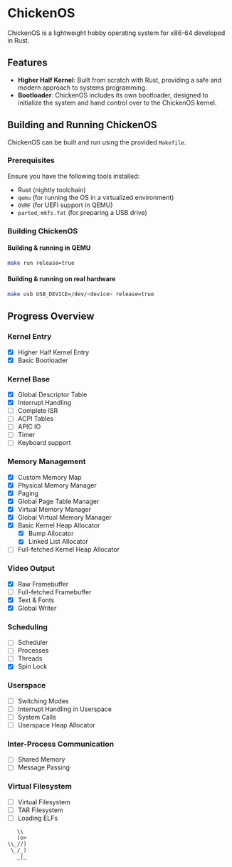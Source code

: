 # ChickenOS

ChickenOS is a lightweight hobby operating system for x86-64 developed in Rust.

## Features

- **Higher Half Kernel**: Built from scratch with Rust, providing a safe and modern approach to systems programming.
- **Bootloader**: ChickenOS includes its own bootloader, designed to initialize the system and hand control over to the ChickenOS kernel.

## Building and Running ChickenOS

ChickenOS can be built and run using the provided `Makefile`.

### Prerequisites

Ensure you have the following tools installed:

- Rust (nightly toolchain)
- `qemu` (for running the OS in a virtualized environment)
- `OVMF` (for UEFI support in QEMU)
- `parted`, `mkfs.fat` (for preparing a USB drive)

### Building ChickenOS

#### Building & running in QEMU
```bash
make run release=true
```

#### Building & running on real hardware
```bash
make usb USB_DEVICE=/dev/<device> release=true
```

## Progress Overview

### Kernel Entry 
- [x] Higher Half Kernel Entry 
- [x] Basic Bootloader

### Kernel Base 
- [x] Global Descriptor Table
- [x] Interrupt Handling
- [ ] Complete ISR
- [ ] ACPI Tables
- [ ] APIC IO
- [ ] Timer
- [ ] Keyboard support

### Memory Management
- [x] Custom Memory Map
- [x] Physical Memory Manager
- [x] Paging
- [x] Global Page Table Manager
- [x] Virtual Memory Manager
- [x] Global Virtual Memory Manager 
- [x] Basic Kernel Heap Allocator 
    - [x] Bump Allocator
    - [x] Linked List Allocator
- [ ] Full-fetched Kernel Heap Allocator

### Video Output
- [x] Raw Framebuffer
- [ ] Full-fetched Framebuffer
- [x] Text & Fonts
- [x] Global Writer

### Scheduling
- [ ] Scheduler
- [ ] Processes
- [ ] Threads
- [x] Spin Lock

### Userspace
- [ ] Switching Modes
- [ ] Interrupt Handling in Userspace
- [ ] System Calls
- [ ] Userspace Heap Allocator

### Inter-Process Communication
- [ ] Shared Memory
- [ ] Message Passing

### Virtual Filesystem
- [ ] Virtual Filesystem
- [ ] TAR Filesystem
- [ ] Loading ELFs

```plaintext
   \\
   (o>
\\_//)
 \_/_)
   _|_
```
